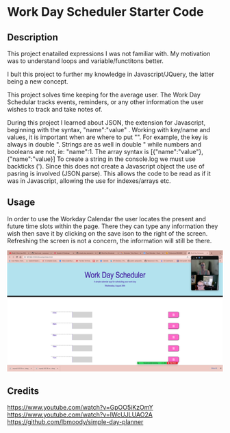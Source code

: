 # Work Day Scheduler Starter Code

## Description

This project enatailed expressions I was not familiar with. My motivation was to understand loops and variable/functitons better.

I bult this project to further my knowledge in Javascript/JQuery, the latter being a new concept.

This project solves time keeping for the average user. The Work Day Schedular tracks events, reminders, or any other information the user wishes to track and take notes of.

During this project I learned about JSON, the extension for Javascript, beginning with the syntax, "name":"value" . Working with key/name and values, it is important when are where to put "". For example, the key is always in double ". Strings are as well in double " while numbers and booleans are not, ie: "name":1. The array syntax is [{"name":"value"}, {"name":"value}]
To create a string in the console.log we must use backticks ('). Since this does not create a Javascript object the use of pasring is involved (JSON.parse). This allows the code to be read as if it was in Javascript, allowing the use for indexes/arrays etc.

## Usage

In order to use the Workday Calendar the user locates the present and future time slots within the page. There they can type any information they wish then save it by clicking on the save ison to the right of the screen. Refreshing the screen is not a concern, the information will still be there.

![Alt text](/assets/scheduler.png)

## Credits

https://www.youtube.com/watch?v=GpOO5iKzOmY
https://www.youtube.com/watch?v=IWcUJLUAO2A
https://github.com/lbmoody/simple-day-planner
